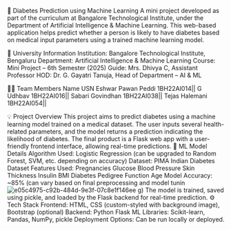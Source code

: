 🔬 Diabetes Prediction using Machine Learning
A mini project developed as part of the curriculum at Bangalore Technological Institute, under the Department of Artificial Intelligence & Machine Learning. This web-based application helps predict whether a person is likely to have diabetes based on medical input parameters using a trained machine learning model.

🏫 University Information
Institution: Bangalore Technological Institute, Bengaluru
Department: Artificial Intelligence & Machine Learning
Course: Mini Project – 6th Semester (2025)
Guide: Mrs. Dhivya C, Assistant Professor
HOD: Dr. G. Gayatri Tanuja, Head of Department – AI & ML

👨‍💻 Team Members
Name	                                           USN
Eshwar Pawan Peddi	                          1BH22AI014||
G Udhbav	                                    1BH22AI016||
Sabari Govindhan	                            1BH22AI038||
Tejas Halemani	                              1BH22AI054||

💡 Project Overview
This project aims to predict diabetes using a machine learning model trained on a medical dataset. The user inputs several health-related parameters, and the model returns a prediction indicating the likelihood of diabetes.
The final product is a Flask web app with a user-friendly frontend interface, allowing real-time predictions.
🧠 ML Model Details
Algorithm Used: Logistic Regression (can be upgraded to Random Forest, SVM, etc. depending on accuracy)
Dataset: PIMA Indian Diabetes Dataset
Features Used:
Pregnancies
Glucose
Blood Pressure
Skin Thickness
Insulin
BMI
Diabetes Pedigree Function
Age
Model Accuracy: ~85% (can vary based on final preprocessing and model tunin![e05c4975-c92b-484d-9e3f-07c8e1f146ee](https://github.com/user-attachments/assets/3cf52a0c-24f5-42c5-bb4e-79891d512dab)
g)
The model is trained, saved using pickle, and loaded by the Flask backend for real-time prediction.
⚙️ Tech Stack
Frontend: HTML, CSS (custom-styled with background image), Bootstrap (optional)
Backend: Python Flask
ML Libraries: Scikit-learn, Pandas, NumPy, pickle
Deployment Options: Can be run locally or deployed.

